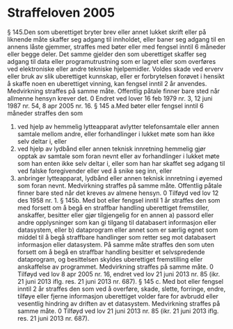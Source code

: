 # Straffeloven 2005
  § 145.Den som uberettiget bryter brev eller annet lukket skrift eller på liknende måte skaffer seg adgang til innholdet, eller baner seg adgang til en annens låste gjemmer, straffes med bøter eller med fengsel inntil 6 måneder eller begge deler.
Det samme gjelder den som uberettiget skaffer seg adgang til data eller programutrustning som er lagret eller som overføres ved elektroniske eller andre tekniske hjelpemidler.
Voldes skade ved erverv eller bruk av slik uberettiget kunnskap, eller er forbrytelsen forøvet i hensikt å skaffe noen en uberettiget vinning, kan fengsel inntil 2 år anvendes.
Medvirkning straffes på samme måte.
Offentlig påtale finner bare sted når allmenne hensyn krever det.
0	Endret ved lover 16 feb 1979 nr. 3, 12 juni 1987 nr. 54, 8 apr 2005 nr. 16.
§ 145 a.Med bøter eller fengsel inntil 6 måneder straffes den som
1.	ved hjelp av hemmelig lytteapparat avlytter telefonsamtale eller annen samtale mellom andre, eller forhandlinger i lukket møte som han ikke selv deltar i, eller
2.	ved hjelp av lydbånd eller annen teknisk innretning hemmelig gjør opptak av samtale som foran nevnt eller av forhandlinger i lukket møte som han enten ikke selv deltar i, eller som han har skaffet seg adgang til ved falske foregivender eller ved å snike seg inn, eller
3.	anbringer lytteapparat, lydbånd eller annen teknisk innretning i øyemed som foran nevnt.
Medvirkning straffes på samme måte.
Offentlig påtale finner bare sted når det kreves av almene hensyn.
0	Tilføyd ved lov 12 des 1958 nr. 1.
§ 145b. Med bot eller fengsel inntil 1 år straffes den som med forsett om å begå en straffbar handling uberettiget fremstiller, anskaffer, besitter eller gjør tilgjengelig for en annen
a)	passord eller andre opplysninger som kan gi tilgang til databasert informasjon eller datasystem, eller
b)	dataprogram eller annet som er særlig egnet som middel til å begå straffbare handlinger som retter seg mot databasert informasjon eller datasystem. På samme måte straffes den som uten forsett om å begå en straffbar handling besitter et selvspredende dataprogram, og besittelsen skyldes uberettiget fremstilling eller anskaffelse av programmet.
Medvirkning straffes på samme måte.
0	Tilføyd ved lov 8 apr 2005 nr. 16, endret ved lov 21 juni 2013 nr. 85 (ikr. 21 juni 2013 iflg. res. 21 juni 2013 nr. 687).
§ 145 c. Med bot eller fengsel inntil 2 år straffes den som ved å overføre, skade, slette, forringe, endre, tilføye eller fjerne informasjon uberettiget volder fare for avbrudd eller vesentlig hindring av driften av et datasystem.
Medvirkning straffes på samme måte.
0	Tilføyd ved lov 21 juni 2013 nr. 85 (ikr. 21 juni 2013 iflg. res. 21 juni 2013 nr. 687).
